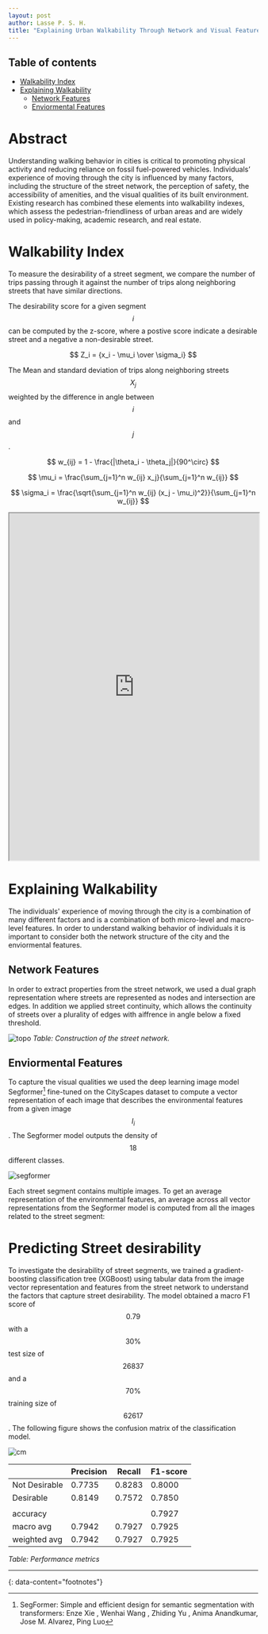 ```yaml
---
layout: post
author: Lasse P. S. H.
title: "Explaining Urban Walkability Through Network and Visual Features"
---
```


## Table of contents
- [Walkability Index](#walkability-index)
- [Explaining Walkability](#explaining-walkability)
  - [Network Features](#network-features) 
  - [Enviormental Features](#enviormental-features)

# Abstract
Understanding walking behavior in cities is critical to promoting physical activity and reducing reliance on fossil fuel-powered vehicles.
Individuals’ experience of moving through the city is influenced by many factors, including the structure of the street network, the perception of safety, the accessibility of amenities, and the visual qualities of its built environment. 
Existing research has combined these elements into walkability indexes, which assess the pedestrian-friendliness of urban areas and are widely used in policy-making, academic research, and real estate.

# Walkability Index
To measure the desirability of a street segment, we compare the number of trips passing through it against the number of trips along neighboring streets that have similar directions.

The desirability score for a given segment $$i$$ can be computed by the z-score, where a postive score indicate a desirable street and a negative a non-desirable street.

$$
Z_i = {x_i - \mu_i \over \sigma_i}
$$

The Mean and standard deviation of trips along neighboring streets $$X_j$$ weighted by the difference in angle between $$i$$ and $$j$$.

$$
w_{ij} = 1 - \frac{|\theta_i - \theta_j|}{90^\circ}
$$

$$
\mu_i = \frac{\sum_{j=1}^n w_{ij} x_j}{\sum_{j=1}^n w_{ij}} 
$$

$$
\sigma_i = \frac{\sqrt{\sum_{j=1}^n w_{ij} (x_j - \mu_i)^2}}{\sum_{j=1}^n w_{ij}} 
$$


<iframe
  src="https://lassepsh.github.io/walkability_map/"
  style="width:100%; height:700px;"
></iframe>

# Explaining Walkability
The individuals' experience of moving through the city is a combination of many different factors and is a combination of both micro-level and macro-level features. In order to understand walking behavior of individuals it is important to consider both the network structure of the city and the enviormental features.

## Network Features
In order to extract properties from the street network, we used a dual graph representation where streets are represented as nodes and intersection are edges.
In addition we applied street continuity, which allows the continuity of streets over a plurality of edges with aiffrence in angle below a fixed threshold.


![topo](images/walkability/topo.png)
*Table: Construction of the street network.*



## Enviormental Features
To capture the visual qualities we used the deep learning image model Segformer[^1] fine-tuned on the CityScapes dataset to compute a vector representation of each image that describes the environmental features from a given image $$I_i$$. The Segformer model outputs the density of $$18$$ different classes. 

![segformer](images/walkability/segformer_1.png)

Each street segment contains multiple images. To get an average representation of the environmental features, an average across all vector representations from the Segformer model is computed from all the images related to the street segment:

# Predicting Street desirability
To investigate the desirability of street segments, we trained a gradient-boosting classification tree (XGBoost) using tabular data from the image vector representation and features from the street network to understand the factors that capture street desirability.
The model obtained a macro F1 score of $$0.79$$ with a $$30 \%$$ test size of $$26837$$ and a $$70 \%$$ training size of $$62617$$. The following figure shows the confusion matrix of the classification model.

![cm](images/walkability/confusion_matrix.png)

|              | Precision | Recall  | F1-score |
|--------------|-----------|---------|----------|
| Not Desirable| 0.7735    | 0.8283  | 0.8000   |
| Desirable    | 0.8149    | 0.7572  | 0.7850   |
|              |           |         |          |
| accuracy     |           |         | 0.7927   |
| macro avg    | 0.7942    | 0.7927  | 0.7925   |
| weighted avg | 0.7942    | 0.7927  | 0.7925   |

*Table: Performance metrics*

---
{: data-content="footnotes"}

[^1]: SegFormer: Simple and efficient design for semantic segmentation with transformers: Enze Xie , Wenhai Wang , Zhiding Yu , Anima Anandkumar, Jose M. Alvarez, Ping Luo